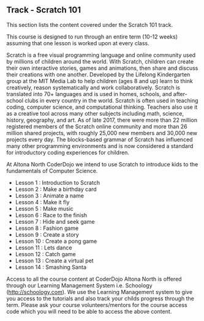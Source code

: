 
## Track - Scratch 101

This section lists the content covered under the Scratch 101 track.

This course is designed to run through an entire term (10-12 weeks) assuming that one lesson is worked upon at every class. 

Scratch is a free visual programming language and online community used by millions of children around the world. With Scratch, children can create their own interactive stories, games and animations, then share and discuss their creations with one another. Developed by the Lifelong Kindergarten group at the MIT Media Lab to help children (ages 8 and up) learn to think creatively, reason systematically and work collaboratively. Scratch is translated into 70+ languages and is used in homes, schools, and after-school clubs in every country in the world. Scratch is often used in teaching coding, computer science, and computational thinking. Teachers also use it as a creative tool across many other subjects including math, science, history, geography, and art. As of late 2017, there were more than 22 million registered members of the Scratch online community and more than 26 million shared projects, with roughly 25,000 new members and 30,000 new projects every day. The blocks-based grammar of Scratch has influenced many other programming environments and is now considered a standard for introductory coding experiences for children.

At Altona North CoderDojo we intend to use Scratch to introduce kids to the fundamentals of Computer Science. 

- Lesson 1  : Introduction to Scratch
- Lesson 2  : Make a birthday card
- Lesson 3  : Animate a name
- Lesson 4  : Make it fly
- Lesson 5  : Make music
- Lesson 6  : Race to the finish
- Lesson 7  : Hide and seek game
- Lesson 8  : Fashion game
- Lesson 9  : Create a story
- Lesson 10 : Create a pong game
- Lesson 11 : Lets dance
- Lesson 12 : Catch game
- Lesson 13 : Create a virtual pet
- Lesson 14 : Smashing Santa

Access to all the course content at CoderDojo Altona North is offered through our Learning Management System i.e. Schoology (http://schoology.com). We use the Learning Management system to give you access to the tutorials and also track your childs progress through the term. Please ask your course volunteers/mentors for the course access code which you will need to be able to access the above content. 
